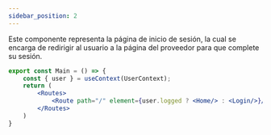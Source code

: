 ```yaml
---
sidebar_position: 2
---
```


Este componente representa la página de inicio de sesión, la cual se encarga de redirigir al usuario a la página del proveedor para que complete su sesión.
```jsx
export const Main = () => {
    const { user } = useContext(UserContext);
    return (
        <Routes>
            <Route path="/" element={user.logged ? <Home/> : <Login/>}/>
        </Routes>
    )
}
```